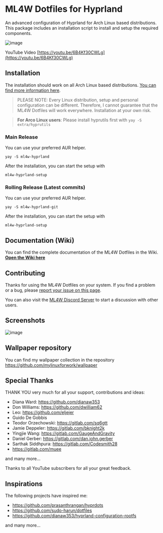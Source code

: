 # ML4W Dotfiles for Hyprland

An advanced configuration of Hyprland for Arch Linux based distributions. This package includes an installation script to install and setup the required components.

![image](https://github.com/user-attachments/assets/093f9968-8bd0-4ec8-930e-199804c0c7ae)

YouTube Video [https://youtu.be/6B4Kf30CWLg](https://youtu.be/6B4Kf30CWLg)

## Installation

The installation should work on all Arch Linux based distributions. [You can find more information here](hhttps://github.com/mylinuxforwork/dotfiles/wiki).

> PLEASE NOTE: Every Linux distribution, setup and personal configuration can be different. Therefore, I cannot guarantee that the ML4W Dotfiles will work everywhere. Installation at your own risk.

> **For Arco Linux users**: Please install hyprutils first with `yay -S extra/hyprutils`

### Main Release

You can use your preferred AUR helper.

```
yay -S ml4w-hyprland
```

After the installation, you can start the setup with

```
ml4w-hyprland-setup
```

### Rolling Release (Latest commits)

You can use your preferred AUR helper.

```
yay -S ml4w-hyprland-git
```

After the installation, you can start the setup with

```
ml4w-hyprland-setup
```

## Documentation (Wiki)

You can find the complete documentation of the ML4W Dotfiles in the Wiki. <b>[Open the Wiki here](https://github.com/mylinuxforwork/dotfiles/wiki)</b>

## Contributing

Thanks for using the ML4W Dotfiles on your system. If you find a problem or a bug, please [report your issue on this page](https://github.com/mylinuxforwork/dotfiles/issues).

You can also visit the [ML4W Discord Server](https://discord.gg/c4fJK7Za3g) to start a discussion with other users.

## Screenshots

![image](https://github.com/user-attachments/assets/041375a8-8698-455d-865e-f818d5b69af8)

## Wallpaper repository

You can find my wallpaper collection in the repository https://github.com/mylinuxforwork/wallpaper

## Special Thanks

THANK YOU very much for all your support, contributions and ideas:

- Diana Ward: https://github.com/dianaw353
- Don Williams: https://github.com/dwilliam62
- Leo: https://github.com/eljejer
- Guido De Gobbis
- Teodor Orzechowski: https://gitlab.com/sq6gtt
- Jamie Deppeler: https://gitlab.com/bknight2k
- Yingjie Wang: https://gitlab.com/GaugeAndGravity
- Daniel Gerber: https://gitlab.com/dan.john.gerber
- Sarthak Siddhpura: https://gitlab.com/Codesmith28
- https://gitlab.com/muee

and many more...

Thanks to all YouTube subscribers for all your great feedback.

## Inspirations

The following projects have inspired me:

- https://github.com/prasanthrangan/hyprdots
- https://github.com/sudo-harun/dotfiles
- https://github.com/dianaw353/hyprland-configuration-rootfs

and many more...
